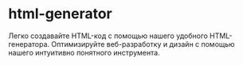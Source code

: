 # html-generator

Легко создавайте HTML-код с помощью нашего удобного HTML-генератора. Оптимизируйте веб-разработку и дизайн с помощью нашего интуитивно понятного инструмента.
